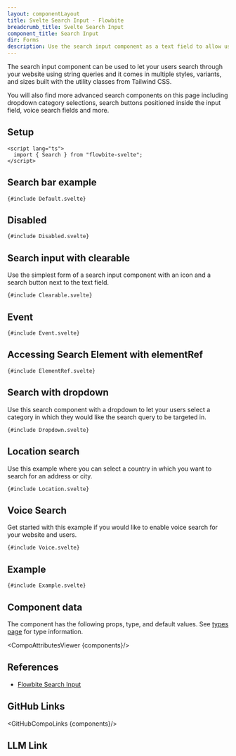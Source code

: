 ```yaml
---
layout: componentLayout
title: Svelte Search Input - Flowbite
breadcrumb_title: Svelte Search Input
component_title: Search Input
dir: Forms
description: Use the search input component as a text field to allow users to enter search queries and receive relevant page results available in multiple styles and sizes
---
```


<script lang="ts">
  import { CompoAttributesViewer,  GitHubCompoLinks, toKebabCase, LlmLink } from '../../utils'
  import componentData1 from '../../component-data/Search.json'
  const components = 'Search'
</script>

The search input component can be used to let your users search through your website using string queries and it comes in multiple styles, variants, and sizes built with the utility classes from Tailwind CSS.

You will also find more advanced search components on this page including dropdown category selections, search buttons positioned inside the input field, voice search fields and more.

## Setup

```svelte example hideOutput
<script lang="ts">
  import { Search } from "flowbite-svelte";
</script>
```

## Search bar example

```svelte example class="flex flex-col gap-4"
{#include Default.svelte}
```

## Disabled

```svelte example class="flex flex-col gap-4"
{#include Disabled.svelte}
```

## Search input with clearable

Use the simplest form of a search input component with an icon and a search button next to the text field.

```svelte example class="flex flex-col gap-4"
{#include Clearable.svelte}
```

## Event

```svelte example
{#include Event.svelte}
```

## Accessing Search Element with elementRef

```svelte example
{#include ElementRef.svelte}
```

## Search with dropdown

Use this search component with a dropdown to let your users select a category in which they would like the search query to be targeted in.

```svelte example class="flex flex-col gap-4 h-72"
{#include Dropdown.svelte}
```

## Location search

Use this example where you can select a country in which you want to search for an address or city.

```svelte example class="flex flex-col gap-4 h-72"
{#include Location.svelte}
```

## Voice Search

Get started with this example if you would like to enable voice search for your website and users.

```svelte example class="space-y-4"
{#include Voice.svelte}
```

## Example

```svelte example class="space-y-4"
{#include Example.svelte}
```

## Component data

The component has the following props, type, and default values. See [types page](/docs/pages/typescript) for type information.

<CompoAttributesViewer {components}/>

## References

- [Flowbite Search Input](https://flowbite.com/docs/forms/search-input/)

## GitHub Links

<GitHubCompoLinks {components}/>

## LLM Link

<LlmLink />
